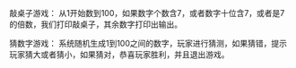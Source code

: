 敲桌子游戏：
从1开始数到100，如果数字个数含7，或者数字十位含7，或者是7的倍数，我们打印敲桌子，其余数字打印出输出。

猜数字游戏：
系统随机生成1到100之间的数字，玩家进行猜测，如果猜错，提示玩家猜大或者猜小，如果猜对，恭喜玩家胜利，并且退出游戏。
